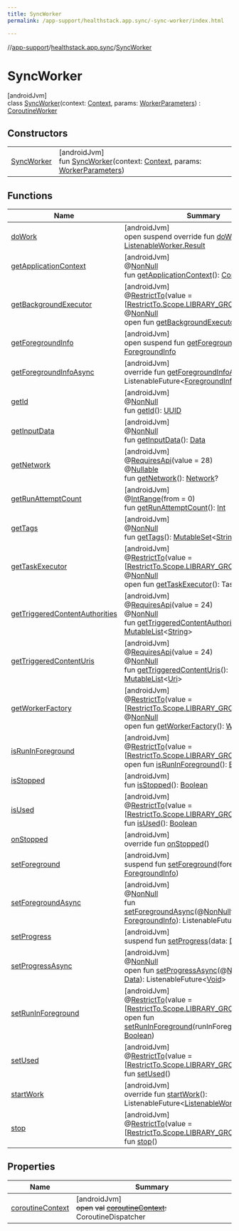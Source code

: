 ```yaml
---
title: SyncWorker
permalink: /app-support/healthstack.app.sync/-sync-worker/index.html

---
```

//[app-support](../../../index.html)/[healthstack.app.sync](../index.html)/[SyncWorker](index.html)



# SyncWorker



[androidJvm]\
class [SyncWorker](index.html)(context: [Context](https://developer.android.com/reference/kotlin/android/content/Context.html), params: [WorkerParameters](https://developer.android.com/reference/kotlin/androidx/work/WorkerParameters.html)) : [CoroutineWorker](https://developer.android.com/reference/kotlin/androidx/work/CoroutineWorker.html)



## Constructors


| | |
|---|---|
| [SyncWorker](-sync-worker.html) | [androidJvm]<br>fun [SyncWorker](-sync-worker.html)(context: [Context](https://developer.android.com/reference/kotlin/android/content/Context.html), params: [WorkerParameters](https://developer.android.com/reference/kotlin/androidx/work/WorkerParameters.html)) |


## Functions


| Name | Summary |
|---|---|
| [doWork](do-work.html) | [androidJvm]<br>open suspend override fun [doWork](do-work.html)(): [ListenableWorker.Result](https://developer.android.com/reference/kotlin/androidx/work/ListenableWorker.Result.html) |
| [getApplicationContext](index.html#-560782721%2FFunctions%2F-1544593023) | [androidJvm]<br>@[NonNull](https://developer.android.com/reference/kotlin/androidx/annotation/NonNull.html)<br>fun [getApplicationContext](index.html#-560782721%2FFunctions%2F-1544593023)(): [Context](https://developer.android.com/reference/kotlin/android/content/Context.html) |
| [getBackgroundExecutor](index.html#1421258461%2FFunctions%2F-1544593023) | [androidJvm]<br>@[RestrictTo](https://developer.android.com/reference/kotlin/androidx/annotation/RestrictTo.html)(value = [[RestrictTo.Scope.LIBRARY_GROUP](https://developer.android.com/reference/kotlin/androidx/annotation/RestrictTo.Scope.LIBRARY_GROUP.html)])<br>@[NonNull](https://developer.android.com/reference/kotlin/androidx/annotation/NonNull.html)<br>open fun [getBackgroundExecutor](index.html#1421258461%2FFunctions%2F-1544593023)(): [Executor](https://developer.android.com/reference/kotlin/java/util/concurrent/Executor.html) |
| [getForegroundInfo](index.html#1577343784%2FFunctions%2F-1544593023) | [androidJvm]<br>open suspend fun [getForegroundInfo](index.html#1577343784%2FFunctions%2F-1544593023)(): [ForegroundInfo](https://developer.android.com/reference/kotlin/androidx/work/ForegroundInfo.html) |
| [getForegroundInfoAsync](index.html#67363926%2FFunctions%2F-1544593023) | [androidJvm]<br>override fun [getForegroundInfoAsync](index.html#67363926%2FFunctions%2F-1544593023)(): ListenableFuture&lt;[ForegroundInfo](https://developer.android.com/reference/kotlin/androidx/work/ForegroundInfo.html)&gt; |
| [getId](index.html#-1759193821%2FFunctions%2F-1544593023) | [androidJvm]<br>@[NonNull](https://developer.android.com/reference/kotlin/androidx/annotation/NonNull.html)<br>fun [getId](index.html#-1759193821%2FFunctions%2F-1544593023)(): [UUID](https://developer.android.com/reference/kotlin/java/util/UUID.html) |
| [getInputData](index.html#-907781528%2FFunctions%2F-1544593023) | [androidJvm]<br>@[NonNull](https://developer.android.com/reference/kotlin/androidx/annotation/NonNull.html)<br>fun [getInputData](index.html#-907781528%2FFunctions%2F-1544593023)(): [Data](https://developer.android.com/reference/kotlin/androidx/work/Data.html) |
| [getNetwork](index.html#-1225012274%2FFunctions%2F-1544593023) | [androidJvm]<br>@[RequiresApi](https://developer.android.com/reference/kotlin/androidx/annotation/RequiresApi.html)(value = 28)<br>@[Nullable](https://developer.android.com/reference/kotlin/androidx/annotation/Nullable.html)<br>fun [getNetwork](index.html#-1225012274%2FFunctions%2F-1544593023)(): [Network](https://developer.android.com/reference/kotlin/android/net/Network.html)? |
| [getRunAttemptCount](index.html#1096617839%2FFunctions%2F-1544593023) | [androidJvm]<br>@[IntRange](https://developer.android.com/reference/kotlin/androidx/annotation/IntRange.html)(from = 0)<br>fun [getRunAttemptCount](index.html#1096617839%2FFunctions%2F-1544593023)(): [Int](https://kotlinlang.org/api/latest/jvm/stdlib/kotlin/-int/index.html) |
| [getTags](index.html#1356325797%2FFunctions%2F-1544593023) | [androidJvm]<br>@[NonNull](https://developer.android.com/reference/kotlin/androidx/annotation/NonNull.html)<br>fun [getTags](index.html#1356325797%2FFunctions%2F-1544593023)(): [MutableSet](https://kotlinlang.org/api/latest/jvm/stdlib/kotlin.collections/-mutable-set/index.html)&lt;[String](https://kotlinlang.org/api/latest/jvm/stdlib/kotlin/-string/index.html)&gt; |
| [getTaskExecutor](index.html#1625383462%2FFunctions%2F-1544593023) | [androidJvm]<br>@[RestrictTo](https://developer.android.com/reference/kotlin/androidx/annotation/RestrictTo.html)(value = [[RestrictTo.Scope.LIBRARY_GROUP](https://developer.android.com/reference/kotlin/androidx/annotation/RestrictTo.Scope.LIBRARY_GROUP.html)])<br>@[NonNull](https://developer.android.com/reference/kotlin/androidx/annotation/NonNull.html)<br>open fun [getTaskExecutor](index.html#1625383462%2FFunctions%2F-1544593023)(): TaskExecutor |
| [getTriggeredContentAuthorities](index.html#514689021%2FFunctions%2F-1544593023) | [androidJvm]<br>@[RequiresApi](https://developer.android.com/reference/kotlin/androidx/annotation/RequiresApi.html)(value = 24)<br>@[NonNull](https://developer.android.com/reference/kotlin/androidx/annotation/NonNull.html)<br>fun [getTriggeredContentAuthorities](index.html#514689021%2FFunctions%2F-1544593023)(): [MutableList](https://kotlinlang.org/api/latest/jvm/stdlib/kotlin.collections/-mutable-list/index.html)&lt;[String](https://kotlinlang.org/api/latest/jvm/stdlib/kotlin/-string/index.html)&gt; |
| [getTriggeredContentUris](index.html#-1016068107%2FFunctions%2F-1544593023) | [androidJvm]<br>@[RequiresApi](https://developer.android.com/reference/kotlin/androidx/annotation/RequiresApi.html)(value = 24)<br>@[NonNull](https://developer.android.com/reference/kotlin/androidx/annotation/NonNull.html)<br>fun [getTriggeredContentUris](index.html#-1016068107%2FFunctions%2F-1544593023)(): [MutableList](https://kotlinlang.org/api/latest/jvm/stdlib/kotlin.collections/-mutable-list/index.html)&lt;[Uri](https://developer.android.com/reference/kotlin/android/net/Uri.html)&gt; |
| [getWorkerFactory](index.html#-473896752%2FFunctions%2F-1544593023) | [androidJvm]<br>@[RestrictTo](https://developer.android.com/reference/kotlin/androidx/annotation/RestrictTo.html)(value = [[RestrictTo.Scope.LIBRARY_GROUP](https://developer.android.com/reference/kotlin/androidx/annotation/RestrictTo.Scope.LIBRARY_GROUP.html)])<br>@[NonNull](https://developer.android.com/reference/kotlin/androidx/annotation/NonNull.html)<br>open fun [getWorkerFactory](index.html#-473896752%2FFunctions%2F-1544593023)(): [WorkerFactory](https://developer.android.com/reference/kotlin/androidx/work/WorkerFactory.html) |
| [isRunInForeground](index.html#-1414702901%2FFunctions%2F-1544593023) | [androidJvm]<br>@[RestrictTo](https://developer.android.com/reference/kotlin/androidx/annotation/RestrictTo.html)(value = [[RestrictTo.Scope.LIBRARY_GROUP](https://developer.android.com/reference/kotlin/androidx/annotation/RestrictTo.Scope.LIBRARY_GROUP.html)])<br>open fun [isRunInForeground](index.html#-1414702901%2FFunctions%2F-1544593023)(): [Boolean](https://kotlinlang.org/api/latest/jvm/stdlib/kotlin/-boolean/index.html) |
| [isStopped](index.html#-43937871%2FFunctions%2F-1544593023) | [androidJvm]<br>fun [isStopped](index.html#-43937871%2FFunctions%2F-1544593023)(): [Boolean](https://kotlinlang.org/api/latest/jvm/stdlib/kotlin/-boolean/index.html) |
| [isUsed](index.html#2101847327%2FFunctions%2F-1544593023) | [androidJvm]<br>@[RestrictTo](https://developer.android.com/reference/kotlin/androidx/annotation/RestrictTo.html)(value = [[RestrictTo.Scope.LIBRARY_GROUP](https://developer.android.com/reference/kotlin/androidx/annotation/RestrictTo.Scope.LIBRARY_GROUP.html)])<br>fun [isUsed](index.html#2101847327%2FFunctions%2F-1544593023)(): [Boolean](https://kotlinlang.org/api/latest/jvm/stdlib/kotlin/-boolean/index.html) |
| [onStopped](index.html#-1990082143%2FFunctions%2F-1544593023) | [androidJvm]<br>override fun [onStopped](index.html#-1990082143%2FFunctions%2F-1544593023)() |
| [setForeground](index.html#317365985%2FFunctions%2F-1544593023) | [androidJvm]<br>suspend fun [setForeground](index.html#317365985%2FFunctions%2F-1544593023)(foregroundInfo: [ForegroundInfo](https://developer.android.com/reference/kotlin/androidx/work/ForegroundInfo.html)) |
| [setForegroundAsync](index.html#-1269350234%2FFunctions%2F-1544593023) | [androidJvm]<br>@[NonNull](https://developer.android.com/reference/kotlin/androidx/annotation/NonNull.html)<br>fun [setForegroundAsync](index.html#-1269350234%2FFunctions%2F-1544593023)(@[NonNull](https://developer.android.com/reference/kotlin/androidx/annotation/NonNull.html)foregroundInfo: [ForegroundInfo](https://developer.android.com/reference/kotlin/androidx/work/ForegroundInfo.html)): ListenableFuture&lt;[Void](https://developer.android.com/reference/kotlin/java/lang/Void.html)&gt; |
| [setProgress](index.html#1755411902%2FFunctions%2F-1544593023) | [androidJvm]<br>suspend fun [setProgress](index.html#1755411902%2FFunctions%2F-1544593023)(data: [Data](https://developer.android.com/reference/kotlin/androidx/work/Data.html)) |
| [setProgressAsync](index.html#-348364649%2FFunctions%2F-1544593023) | [androidJvm]<br>@[NonNull](https://developer.android.com/reference/kotlin/androidx/annotation/NonNull.html)<br>open fun [setProgressAsync](index.html#-348364649%2FFunctions%2F-1544593023)(@[NonNull](https://developer.android.com/reference/kotlin/androidx/annotation/NonNull.html)data: [Data](https://developer.android.com/reference/kotlin/androidx/work/Data.html)): ListenableFuture&lt;[Void](https://developer.android.com/reference/kotlin/java/lang/Void.html)&gt; |
| [setRunInForeground](index.html#-318507078%2FFunctions%2F-1544593023) | [androidJvm]<br>@[RestrictTo](https://developer.android.com/reference/kotlin/androidx/annotation/RestrictTo.html)(value = [[RestrictTo.Scope.LIBRARY_GROUP](https://developer.android.com/reference/kotlin/androidx/annotation/RestrictTo.Scope.LIBRARY_GROUP.html)])<br>open fun [setRunInForeground](index.html#-318507078%2FFunctions%2F-1544593023)(runInForeground: [Boolean](https://kotlinlang.org/api/latest/jvm/stdlib/kotlin/-boolean/index.html)) |
| [setUsed](index.html#1019169525%2FFunctions%2F-1544593023) | [androidJvm]<br>@[RestrictTo](https://developer.android.com/reference/kotlin/androidx/annotation/RestrictTo.html)(value = [[RestrictTo.Scope.LIBRARY_GROUP](https://developer.android.com/reference/kotlin/androidx/annotation/RestrictTo.Scope.LIBRARY_GROUP.html)])<br>fun [setUsed](index.html#1019169525%2FFunctions%2F-1544593023)() |
| [startWork](index.html#-1181660772%2FFunctions%2F-1544593023) | [androidJvm]<br>override fun [startWork](index.html#-1181660772%2FFunctions%2F-1544593023)(): ListenableFuture&lt;[ListenableWorker.Result](https://developer.android.com/reference/kotlin/androidx/work/ListenableWorker.Result.html)&gt; |
| [stop](index.html#-441314364%2FFunctions%2F-1544593023) | [androidJvm]<br>@[RestrictTo](https://developer.android.com/reference/kotlin/androidx/annotation/RestrictTo.html)(value = [[RestrictTo.Scope.LIBRARY_GROUP](https://developer.android.com/reference/kotlin/androidx/annotation/RestrictTo.Scope.LIBRARY_GROUP.html)])<br>fun [stop](index.html#-441314364%2FFunctions%2F-1544593023)() |


## Properties


| Name | Summary |
|---|---|
| [coroutineContext](index.html#1269180052%2FProperties%2F-1544593023) | [androidJvm]<br>~~open~~ ~~val~~ [~~coroutineContext~~](index.html#1269180052%2FProperties%2F-1544593023)~~:~~ CoroutineDispatcher |

